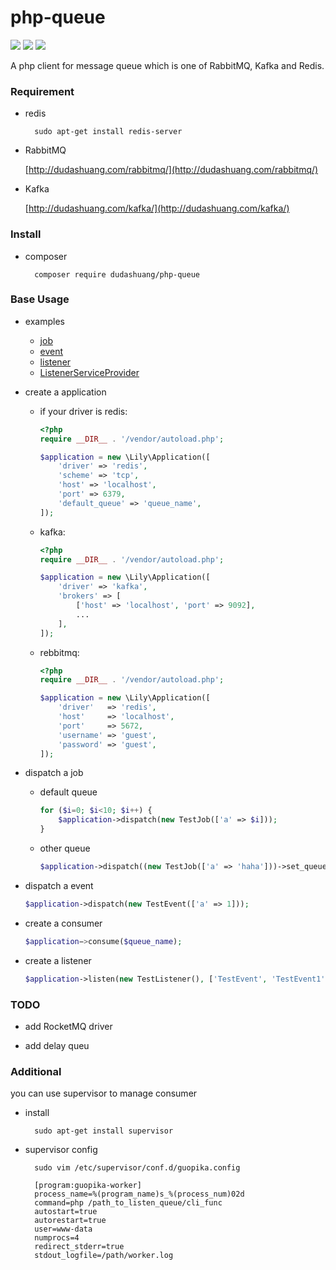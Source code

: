 # php-queue

![](https://img.shields.io/badge/build-passing-brightgreen.svg)
![](https://img.shields.io/badge/php->=7.0.0-bule.svg)
![](https://img.shields.io/badge/license-MIT-yellow.svg)

A php client for message queue which is one of RabbitMQ, Kafka and Redis.

### Requirement

- redis

  ```shell
    sudo apt-get install redis-server
  ```

- RabbitMQ

    [http://dudashuang.com/rabbitmq/](http://dudashuang.com/rabbitmq/)

- Kafka

    [http://dudashuang.com/kafka/](http://dudashuang.com/kafka/)

### Install

- composer

  ```shell
    composer require dudashuang/php-queue
  ```

### Base Usage

- examples

  - [job](examples/Jobs/TestJob.php)
  - [event](examples/Events/PaySuccessEvent.php)
  - [listener](examples/Listeners/SendListener.php)
  - [ListenerServiceProvider](examples/ListenerServiceProvider.php)

- create a application 

  - if your driver is redis:

    ```php
    <?php
    require __DIR__ . '/vendor/autoload.php';
    
    $application = new \Lily\Application([
        'driver' => 'redis',
        'scheme' => 'tcp',
        'host' => 'localhost',
        'port' => 6379,
        'default_queue' => 'queue_name',
    ]);
    ```

  - kafka:

    ```php
    <?php
    require __DIR__ . '/vendor/autoload.php';
    
    $application = new \Lily\Application([
        'driver' => 'kafka',
        'brokers' => [
            ['host' => 'localhost', 'port' => 9092],
            ...
        ],
    ]);
    ```

  - rebbitmq:

    ```php
    <?php
    require __DIR__ . '/vendor/autoload.php';
    
    $application = new \Lily\Application([
        'driver'   => 'redis',
        'host'     => 'localhost',
        'port'     => 5672,
        'username' => 'guest',
        'password' => 'guest',
    ]);
    ```

- dispatch a job

  - default queue

    ```php
    for ($i=0; $i<10; $i++) {
        $application->dispatch(new TestJob(['a' => $i]));
    }
    ```

  - other queue

    ```php
    $application->dispatch((new TestJob(['a' => 'haha']))->set_queue($queue_name));
    ```

- dispatch a event

  ```php
  $application->dispatch(new TestEvent(['a' => 1]));
  ```

- create a consumer

  ```php
  $application−>consume($queue_name);
  ```

- create a listener

  ```php
  $application->listen(new TestListener(), ['TestEvent', 'TestEvent1']);
  ```

### TODO

- add RocketMQ driver

- add delay queu

### Additional

you can use supervisor to manage consumer

- install 

  ```shell
    sudo apt-get install supervisor
  ```

- supervisor config

  ```shell
    sudo vim /etc/supervisor/conf.d/guopika.config
  ```

  ```
    [program:guopika-worker]
    process_name=%(program_name)s_%(process_num)02d
    command=php /path_to_listen_queue/cli_func
    autostart=true
    autorestart=true
    user=www-data
    numprocs=4
    redirect_stderr=true
    stdout_logfile=/path/worker.log
  ```
